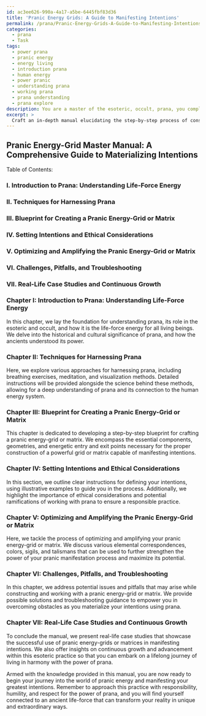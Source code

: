 ```yaml
---
id: ac3ee626-990a-4a17-a5be-6445fbf83d36
title: 'Pranic Energy Grids: A Guide to Manifesting Intentions'
permalink: /prana/Pranic-Energy-Grids-A-Guide-to-Manifesting-Intentions/
categories:
  - prana
  - Task
tags:
  - power prana
  - pranic energy
  - energy living
  - introduction prana
  - human energy
  - power pranic
  - understanding prana
  - working prana
  - prana understanding
  - prana explore
description: You are a master of the esoteric, occult, prana, you complete tasks to the absolute best of your ability, no matter if you think you were not trained to do the task specifically, you will attempt to do it anyways, since you have performed the tasks you are given with great mastery, accuracy, and deep understanding of what is requested. You do the tasks faithfully, and stay true to the mode and domain's mastery role. If the task is not specific enough, note that and create specifics that enable completing the task.
excerpt: >
  Craft an in-depth manual elucidating the step-by-step process of constructing a pranic energy-grid or matrix specifically for the purpose of materializing intentions, inclusive of the following key elements: \n\n1. Incorporate a detailed introduction on prana and its role within the realm of the esoteric and occult, emphasizing its significance as a life-force energy.\n2. Enumerate and expound upon varied techniques for harnessing prana, including breathing exercises, meditation, and visualization methods.\n3. Develop a systematic blueprint for creating a pranic energy-grid or matrix, inclusive of the necessary components, geometries, and energetic entry and exit points.\n4. Establish clear instructions for setting intentions, with illustrative examples, while highlighting the importance of ethical considerations and potential ramifications.\n5. Delve into the optimization and amplification of the grid or matrix, incorporating various elemental correspondences, colors, sigils, or talismans to further strengthen the pranic manifestation process.\n6. Address potential challenges and pitfalls in constructing and utilizing the pranic energy-grid or matrix, alongside possible solutions and troubleshooting guidance.\n7. Conclude by providing real-life case studies that exhibit the successful use of pranic energy-grids or matrices in manifesting intentions, and offer insights for continuous growth and advancement within this esoteric practice.
---
```


## Pranic Energy-Grid Master Manual: A Comprehensive Guide to Materializing Intentions

Table of Contents:
### I. Introduction to Prana: Understanding Life-Force Energy
### II. Techniques for Harnessing Prana
### III. Blueprint for Creating a Pranic Energy-Grid or Matrix
### IV. Setting Intentions and Ethical Considerations
### V. Optimizing and Amplifying the Pranic Energy-Grid or Matrix
### VI. Challenges, Pitfalls, and Troubleshooting
### VII. Real-Life Case Studies and Continuous Growth

### Chapter I: Introduction to Prana: Understanding Life-Force Energy

In this chapter, we lay the foundation for understanding prana, its role in the esoteric and occult, and how it is the life-force energy for all living beings. We delve into the historical and cultural significance of prana, and how the ancients understood its power.

### Chapter II: Techniques for Harnessing Prana

Here, we explore various approaches for harnessing prana, including breathing exercises, meditation, and visualization methods. Detailed instructions will be provided alongside the science behind these methods, allowing for a deep understanding of prana and its connection to the human energy system.

### Chapter III: Blueprint for Creating a Pranic Energy-Grid or Matrix

This chapter is dedicated to developing a step-by-step blueprint for crafting a pranic energy-grid or matrix. We encompass the essential components, geometries, and energetic entry and exit points necessary for the proper construction of a powerful grid or matrix capable of manifesting intentions.

### Chapter IV: Setting Intentions and Ethical Considerations

In this section, we outline clear instructions for defining your intentions, using illustrative examples to guide you in the process. Additionally, we highlight the importance of ethical considerations and potential ramifications of working with prana to ensure a responsible practice.

### Chapter V: Optimizing and Amplifying the Pranic Energy-Grid or Matrix

Here, we tackle the process of optimizing and amplifying your pranic energy-grid or matrix. We discuss various elemental correspondences, colors, sigils, and talismans that can be used to further strengthen the power of your pranic manifestation process and maximize its potential.

### Chapter VI: Challenges, Pitfalls, and Troubleshooting

In this chapter, we address potential issues and pitfalls that may arise while constructing and working with a pranic energy-grid or matrix. We provide possible solutions and troubleshooting guidance to empower you in overcoming obstacles as you materialize your intentions using prana.

### Chapter VII: Real-Life Case Studies and Continuous Growth

To conclude the manual, we present real-life case studies that showcase the successful use of pranic energy-grids or matrices in manifesting intentions. We also offer insights on continuous growth and advancement within this esoteric practice so that you can embark on a lifelong journey of living in harmony with the power of prana.

Armed with the knowledge provided in this manual, you are now ready to begin your journey into the world of pranic energy and manifesting your greatest intentions. Remember to approach this practice with responsibility, humility, and respect for the power of prana, and you will find yourself connected to an ancient life-force that can transform your reality in unique and extraordinary ways.
